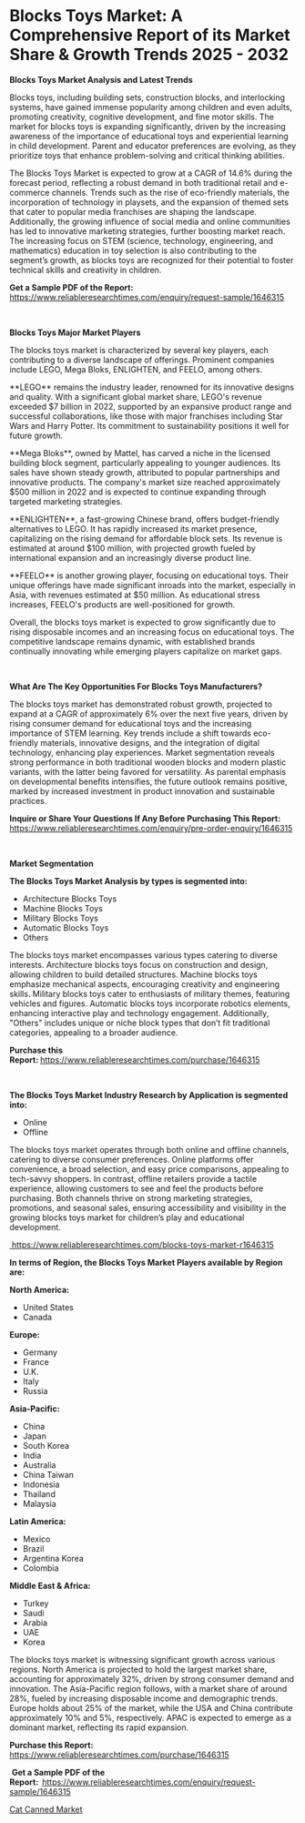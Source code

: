 <p><h1>Blocks Toys Market: A Comprehensive Report of its Market Share & Growth Trends 2025 - 2032</h1></p><p><strong>Blocks Toys Market Analysis and Latest Trends</strong></p>
<p><p>Blocks toys, including building sets, construction blocks, and interlocking systems, have gained immense popularity among children and even adults, promoting creativity, cognitive development, and fine motor skills. The market for blocks toys is expanding significantly, driven by the increasing awareness of the importance of educational toys and experiential learning in child development. Parent and educator preferences are evolving, as they prioritize toys that enhance problem-solving and critical thinking abilities.</p><p>The Blocks Toys Market is expected to grow at a CAGR of 14.6% during the forecast period, reflecting a robust demand in both traditional retail and e-commerce channels. Trends such as the rise of eco-friendly materials, the incorporation of technology in playsets, and the expansion of themed sets that cater to popular media franchises are shaping the landscape. Additionally, the growing influence of social media and online communities has led to innovative marketing strategies, further boosting market reach. The increasing focus on STEM (science, technology, engineering, and mathematics) education in toy selection is also contributing to the segment’s growth, as blocks toys are recognized for their potential to foster technical skills and creativity in children.</p></p>
<p><strong>Get a Sample PDF of the Report:&nbsp;</strong> <a href="https://www.reliableresearchtimes.com/enquiry/request-sample/1646315?utm_campaign=2308&utm_medium=2&utm_source=Github&utm_content=ia&utm_term=09022025&utm_id=blocks-toys">https://www.reliableresearchtimes.com/enquiry/request-sample/1646315</a></p>
<p>&nbsp;</p>
<p><strong>Blocks Toys Major Market Players</strong></p>
<p><p>The blocks toys market is characterized by several key players, each contributing to a diverse landscape of offerings. Prominent companies include LEGO, Mega Bloks, ENLIGHTEN, and FEELO, among others. </p><p>**LEGO** remains the industry leader, renowned for its innovative designs and quality. With a significant global market share, LEGO's revenue exceeded $7 billion in 2022, supported by an expansive product range and successful collaborations, like those with major franchises including Star Wars and Harry Potter. Its commitment to sustainability positions it well for future growth.</p><p>**Mega Bloks**, owned by Mattel, has carved a niche in the licensed building block segment, particularly appealing to younger audiences. Its sales have shown steady growth, attributed to popular partnerships and innovative products. The company's market size reached approximately $500 million in 2022 and is expected to continue expanding through targeted marketing strategies.</p><p>**ENLIGHTEN**, a fast-growing Chinese brand, offers budget-friendly alternatives to LEGO. It has rapidly increased its market presence, capitalizing on the rising demand for affordable block sets. Its revenue is estimated at around $100 million, with projected growth fueled by international expansion and an increasingly diverse product line.</p><p>**FEELO** is another growing player, focusing on educational toys. Their unique offerings have made significant inroads into the market, especially in Asia, with revenues estimated at $50 million. As educational stress increases, FEELO's products are well-positioned for growth.</p><p>Overall, the blocks toys market is expected to grow significantly due to rising disposable incomes and an increasing focus on educational toys. The competitive landscape remains dynamic, with established brands continually innovating while emerging players capitalize on market gaps.</p></p>
<p>&nbsp;</p>
<p><strong>What Are The Key Opportunities For Blocks Toys Manufacturers?</strong></p>
<p><p>The blocks toys market has demonstrated robust growth, projected to expand at a CAGR of approximately 6% over the next five years, driven by rising consumer demand for educational toys and the increasing importance of STEM learning. Key trends include a shift towards eco-friendly materials, innovative designs, and the integration of digital technology, enhancing play experiences. Market segmentation reveals strong performance in both traditional wooden blocks and modern plastic variants, with the latter being favored for versatility. As parental emphasis on developmental benefits intensifies, the future outlook remains positive, marked by increased investment in product innovation and sustainable practices.</p></p>
<p><strong>Inquire or Share Your Questions If Any Before Purchasing This Report:</strong> <a href="https://www.reliableresearchtimes.com/enquiry/pre-order-enquiry/1646315?utm_campaign=2308&utm_medium=2&utm_source=Github&utm_content=ia&utm_term=09022025&utm_id=blocks-toys">https://www.reliableresearchtimes.com/enquiry/pre-order-enquiry/1646315</a></p>
<p>&nbsp;</p>
<p><strong>Market Segmentation</strong></p>
<p><strong>The Blocks Toys Market Analysis by types is segmented into:</strong></p>
<p><ul><li>Architecture Blocks Toys</li><li>Machine Blocks Toys</li><li>Military Blocks Toys</li><li>Automatic Blocks Toys</li><li>Others</li></ul></p>
<p><p>The blocks toys market encompasses various types catering to diverse interests. Architecture blocks toys focus on construction and design, allowing children to build detailed structures. Machine blocks toys emphasize mechanical aspects, encouraging creativity and engineering skills. Military blocks toys cater to enthusiasts of military themes, featuring vehicles and figures. Automatic blocks toys incorporate robotics elements, enhancing interactive play and technology engagement. Additionally, "Others" includes unique or niche block types that don’t fit traditional categories, appealing to a broader audience.</p></p>
<p><strong>Purchase this Report:&nbsp;</strong><a href="https://www.reliableresearchtimes.com/purchase/1646315?utm_campaign=2308&utm_medium=2&utm_source=Github&utm_content=ia&utm_term=09022025&utm_id=blocks-toys">https://www.reliableresearchtimes.com/purchase/1646315</a></p>
<p>&nbsp;</p>
<p><strong>The Blocks Toys Market Industry Research by Application is segmented into:</strong></p>
<p><ul><li>Online</li><li>Offline</li></ul></p>
<p><p>The blocks toys market operates through both online and offline channels, catering to diverse consumer preferences. Online platforms offer convenience, a broad selection, and easy price comparisons, appealing to tech-savvy shoppers. In contrast, offline retailers provide a tactile experience, allowing customers to see and feel the products before purchasing. Both channels thrive on strong marketing strategies, promotions, and seasonal sales, ensuring accessibility and visibility in the growing blocks toys market for children’s play and educational development.</p></p>
<p><a href="https://www.reliableresearchtimes.com/blocks-toys-market-r1646315?utm_campaign=2308&utm_medium=2&utm_source=Github&utm_content=ia&utm_term=09022025&utm_id=blocks-toys">&nbsp;https://www.reliableresearchtimes.com/blocks-toys-market-r1646315</a></p>
<p><strong>In terms of Region, the Blocks Toys Market Players available by Region are:</strong></p>
<p>
    <p> <strong> North America: </strong>
        <ul>
            <li>United States</li>
            <li>Canada</li>
        </ul>
        </p> 
    <p> <strong> Europe: </strong>
        <ul>
            <li>Germany</li>
            <li>France</li>
            <li>U.K.</li>
            <li>Italy</li>
            <li>Russia</li>
        </ul>
        </p> 
    <p> <strong> Asia-Pacific: </strong>
        <ul>
            <li>China</li>
            <li>Japan</li>
            <li>South Korea</li>
            <li>India</li>
            <li>Australia</li>
            <li>China Taiwan</li>
            <li>Indonesia</li>
            <li>Thailand</li>
            <li>Malaysia</li>
        </ul>
        </p> 
    <p> <strong> Latin America: </strong>
        <ul>
            <li>Mexico</li>
            <li>Brazil</li>
            <li>Argentina Korea</li>
            <li>Colombia</li>
        </ul>
        </p> 
    <p> <strong> Middle East & Africa: </strong>
        <ul>
            <li>Turkey</li>
            <li>Saudi</li>
            <li>Arabia</li>
            <li>UAE</li>
            <li>Korea</li>
        </ul>
    </p>
    </p>
<p><p>The blocks toys market is witnessing significant growth across various regions. North America is projected to hold the largest market share, accounting for approximately 32%, driven by strong consumer demand and innovation. The Asia-Pacific region follows, with a market share of around 28%, fueled by increasing disposable income and demographic trends. Europe holds about 25% of the market, while the USA and China contribute approximately 10% and 5%, respectively. APAC is expected to emerge as a dominant market, reflecting its rapid expansion.</p></p>
<p><strong>Purchase this Report: </strong><a href="https://www.reliableresearchtimes.com/purchase/1646315?utm_campaign=2308&utm_medium=2&utm_source=Github&utm_content=ia&utm_term=09022025&utm_id=blocks-toys">https://www.reliableresearchtimes.com/purchase/1646315</a></p>
<p>&nbsp;<strong>Get a Sample PDF of the Report:&nbsp;&nbsp;</strong><a href="https://www.reliableresearchtimes.com/enquiry/request-sample/1646315?utm_campaign=2308&utm_medium=2&utm_source=Github&utm_content=ia&utm_term=09022025&utm_id=blocks-toys">https://www.reliableresearchtimes.com/enquiry/request-sample/1646315</a></p>
<p><strong></strong></p>
<p><p><a href="https://github.com/domoniqueluoma76/Market-Research-Report-List-1/blob/main/cat-canned-market.md?utm_campaign=2308&utm_medium=2&utm_source=Github&utm_content=ia&utm_term=09022025&utm_id=blocks-toys">Cat Canned Market</a></p></p>
